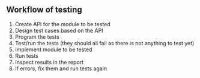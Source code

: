 ## Workflow of testing

1. Create API for the module to be tested
2. Design test cases based on the API
3. Program the tests
4. Test/run the tests (they should all fail as there is not anything to test yet)
5. Implement module to be tested
6. Run tests
7. Inspect results in the report
8. If errors, fix them and run tests again

